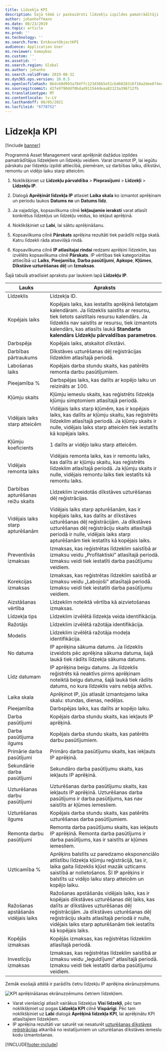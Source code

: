 ```yaml
---
title: Līdzekļa KPI
description: Šajā tēmā ir paskaidroti līdzekļu izpildes pamatrādītāji (IP) programmā Asset Management.
author: johanhoffmann
ms.date: 08/23/2019
ms.topic: article
ms.prod: ''
ms.technology: ''
ms.search.form: EntAssetObjectKPI
audience: Application User
ms.reviewer: kamaybac
ms.custom: ''
ms.assetid: ''
ms.search.region: Global
ms.author: johanho
ms.search.validFrom: 2019-08-31
ms.dyn365.ops.version: 10.0.5
ms.openlocfilehash: 8bdc60d993a784ffc123d36b5e51cbd6028316f18a2dee6f4ee134a93ffc024e
ms.sourcegitcommit: 42fe9790ddf0bdad911544deaa82123a396712fb
ms.translationtype: MT
ms.contentlocale: lv-LV
ms.lasthandoff: 08/05/2021
ms.locfileid: "6778752"
---
```

# <a name="asset-kpis"></a>Līdzekļa KPI

[!include [banner](../../includes/banner.md)]

 

Programmā Asset Management varat aprēķināt dažādus izpildes pamatrādītājus līdzekļiem un līdzekļu veidiem. Varat izmantot IP, lai iegūtu pārskatu par līdzekļu izpildi attiecībā, piemēram, uz darbības laiku, dīkstāvi, remontu un vidējo laiku starp atteicēm.

1. Noklikšķiniet uz **Līdzekļu pārvaldība** > **Pieprasījumi** > **Līdzekļi** > **Līdzekļu IP**.

2. Dialogā **Aprēķināt līdzekļa IP** atlasiet **Laika skala** ko izmantot aprēķinam un periodu laukos **Datums no** un **Datums līdz**. 

3. Ja vajadzīgs, kopsavilkuma cilnē **Iekļaujamie ieraksti** varat atlasīt konkrētus līdzekļus un līdzekļu veidus, ko iekļaut aprēķinā.

4. Noklikšķiniet uz **Labi**, lai sāktu aprēķināšanu.

5. Kopsavilkuma cilnē **Pārskats** aprēķina rezultāti tiek parādīti režģa skatā. Katru līdzekli rāda atsevišķā rindā.

6. Kopsavilkuma cilnē **IP atlasītajai rindai** redzami aprēķini līdzeklim, kas izvēlēts kopsavilkuma cilnē **Pārskats**. IP vērtības tiek kategorizētas attiecībā uz **Laiks**, **Pieejamība**, **Darba pasūtījumi**, **Apkope**, **Kļūmes**, **Dīkstāve uzturēšanas dēļ** un **Izmaksas**.

Šajā tabulā atradīsiet aprakstu par laukiem lapā **Līdzekļu IP**.

| Lauks                   | Apraksts                                                                                                                                                                                                                                                                                           |
|-------------------------|-------------------------------------------------------------------------------------------------------------------------------------------------------------------------------------------------------------------------------------------------------------------------------------------------------|
| Līdzeklis                   | Līdzekļa ID.                                                                                                                                                                                                                                                                                             |
| Kopējais laiks              | Kopējais laiks, kas iestatīts aprēķinā lietotajam kalendāram. Ja līdzeklis saistīts ar resursu, tiek lietots saistītais resursu kalendārs. Ja līdzeklis nav saistīts ar resursu, tiek izmantots kalendārs, kas atlasīts laukā **Standarta kalendārs** **Līdzekļu pārvaldības parametros**. |
| Darbspēja                  | Kopējais laiks, atskaitot dīkstāvi.                                                                                                                                                                                                                                                                            |
| Darbības pārtraukums                | Dīkstāves uzturēšanas dēļ reģistrācijas līdzeklim atlasītajā periodā.                                                                                                                                                                                                                              |
| Labošanas laiks             | Kopējais darba stundu skaits, kas patērēts remonta darbu pasūtījumiem.                                                                                                                                                                                                                                            |
| Pieejamība %          | Darbspējas laiks, kas dalīts ar kopējo laiku un reizināts ar 100.                                                                                                                                                                                                                                                   |
| Kļūmju skaits        | Kļūmju iemeslu skaits, kas reģistrēts līdzekļa kļūmju simptomiem atlasītajā periodā.                                                                                                                                                                                                             |
| Vidējais laiks starp atteicēm                    | Vidējais laiks starp kļūmēm, kas ir kopējais laiks, kas dalīts ar kļūmju skaitu, kas reģistrēts līdzeklim atlasītajā periodā. Ja kļūmju skaits ir nulle, vidējais laiks starp atteicēm tiek iestatīts kā kopējais laiks.                                                                                                                   |
| Kļūmju koeficients               | 1 dalīts ar vidējo laiku starp atteicēm.                                                                                                                                                                                                                                                                                    |
| Vidējais remonta laiks                     | Vidējais remonta laiks, kas ir remontu laiks, kas dalīts ar kļūmju skaitu, kas reģistrēts līdzeklim atlasītajā periodā. Ja kļūmju skaits ir nulle, vidējais remontu laiks tiek iestatīts kā remontu laiks.                                                                                                                           |
| Darbības apturēšanas reižu skaits         | Līdzeklim izveidotās dīkstāves uzturēšanas dēļ reģistrācijas.                                                                                                                                                                                                                                     |
| Vidējais laiks starp apturēšanām                    | Vidējais laiks starp apturēšanām, kas ir kopējais laiks, kas dalīts ar dīkstāves uzturēšanas dēļ reģistrācijām. Ja dīkstāves uzturēšanas dēļ reģistrāciju skaits atlasītajā periodā ir nulle, vidējais laiks starp apturēšanām tiek iestatīts kā kopējais laiks.                                                                                      |
| Preventīvās izmaksas         | Izmaksas, kas reģistrētas līdzeklim saistībā ar izmaksu veidu „Profilaktiski” atlasītajā periodā. Izmaksu veidi tiek iestatīti darba pasūtījumu veidiem.                                                                                                                                                                       |
| Korekcijas izmaksas         | Izmaksas, kas reģistrētas līdzeklim saistībā ar izmaksu veidu „Labojoši” atlasītajā periodā. Izmaksu veidi tiek iestatīti darba pasūtījumu veidiem.                                                                                                                                                                       |
| Aizstāšanas vērtība       | Līdzeklim noteiktā vērtība kā aizvietošanas izmaksas.                                                                                                                                                                                                                                                  |
| Līdzekļa tips             | Līdzeklim izvēlētā līdzekļa veida identifikācija.                                                                                                                                                                                                                                             |
| Ražotājs           | Līdzeklim izvēlētā ražotāja identifikācija.                                                                                                                                                                                                                                                 |
| Modelis                   | Līdzeklim izvēlētā ražotāja modeļa identifikācija.                                                                                                                                                                                                                                           |
| No datuma               | IP aprēķina sākuma datums. Ja līdzeklis izveidots pēc aprēķina sākuma datuma, šajā laukā tiek rādīts līdzekļa sākuma datums.                                                                                                                                  |
| Līdz datumam                 | IP aprēķina beigu datums. Ja līdzeklis reģistrēts kā neaktīvs pirms aprēķinam noteiktā beigu datuma, šajā laukā tiek rādīts datums, no kura līdzeklis vairs nebija aktīvs.                                                                                               |
| Laika skala              | Aprēķinot IP, jūs atlasāt izmantojamo laika skalu: stundas, dienas, nedēļas.                                                                                                                                                                                                            |
| Pieejamība            | Darbspējas laiks, kas dalīts ar kopējo laiku.                                                                                                                                                                                                                                                                         |
| Darba pasūtījumi             | Kopējais darba stundu skaits, kas iekļauts IP aprēķinā.                                                                                                                                                                                                                                          |
| Darba pasūtījuma ilgums         | Kopējais darba stundu skaits, kas patērēts darbu pasūtījumiem.                                                                                                                                                                                                                                               |
| Primārie darba pasūtījumi     | Primāro darba pasūtījumu skaits, kas iekļauts IP aprēķinā.                                                                                                                                                                                                                                        |
| Sekundārie darba pasūtījumi   | Sekundāro darba pasūtījumu skaits, kas iekļauts IP aprēķinā.                                                                                                                                                                                                                                      |
| Uzturēšanas darbu pasūtījumi | Uzturēšanas darba pasūtījumu skaits, kas iekļauts IP aprēķinā. Uzturēšanas darba pasūtījums ir darba pasūtījums, kas nav saistīts ar kļūmes iemesliem.                                                                                                                                                             |
| Uzturēšanas ilgums        | Kopējais darba stundu skaits, kas patērēts uzturēšanas darba pasūtījumiem.                                                                                                                                                                                                                                       |
| Remonta darbu pasūtījumi      | Remonta darba pasūtījumu skaits, kas iekļauts IP aprēķinā. Remonta darba pasūtījums ir darba pasūtījums, kas ir saistīts ar kļūmes iemesliem.                                                                                                                                                                        |
| Uzticamība %           | Aprēķins balstīts uz paredzamo eksponenciālo attīstību līdzekļa kļūmju reģistrācijā, tas ir, laika gaita līdzeklis kļūst mazāk uzticams saistībā ar nolietošanos. Šī IP aprēķins ir balstīts uz vidējo laiku starp atteicēm un kopējo laiku.                                                            |
| Ražošanas apstāšanās vidējais laiks                    | Ražošanas apstāšanās vidējais laiks, kas ir kopējais dīkstāves uzturēšanas dēļ laiks, kas dalīts ar dīkstāves uzturēšanas dēļ reģistrācijām. Ja dīkstāves uzturēšanas dēļ reģistrāciju skaits atlasītajā periodā ir nulle, vidējais laiks starp apturēšanām tiek iestatīts kā kopējais laiks.                                                                               |
| Kopējās izmaksas              | Kopējās izmaksas, kas reģistrētas līdzeklim atlasītajā periodā.                                                                                                                                                                                                                                              |
| Investīciju izmaksas         | Izmaksas, kas reģistrētas līdzeklim saistībā ar izmaksu veidu „Ieguldījumi” atlasītajā periodā. Izmaksu veidi tiek iestatīti darba pasūtījumu veidiem.                                                                                                                                                                       |

Zemāk esošajā attēlā ir parādīts četru līdzekļu IP aprēķina ekrānuzņēmums.

![KPI aprēķināšanas ekrānuzņēmums četriem līdzekļiem.](media/11-controlling-and-reporting.png)

- Varat vienlaicīgi atlasīt vairākus līdzekļus **Visi līdzekļi**, pēc tam noklikšķiniet uz pogas **Līdzekļa KPI** cilnē **Vispārīgi**. Pēc tam noklikšķiniet uz **Labi** dialogā **Aprēķinā līdzekļa KPI**, lai aprēķinātu KPI atlasītajiem līdzekļiem.  
- IP aprēķina rezultāti var saturēt vai nesaturēt [uzturēšanas dīkstāves reģistrācijas](../work-orders/maintenance-downtime.md) atkarībā no iestatījumiem un uzturēšanas dīkstāves iemeslu kodu izmantošanas. 



[!INCLUDE[footer-include](../../../includes/footer-banner.md)]